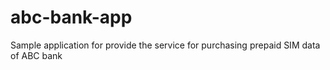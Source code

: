 # abc-bank-app
Sample application for provide the service for purchasing prepaid SIM data of ABC bank
